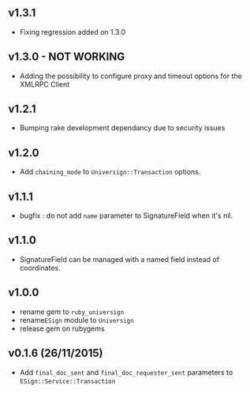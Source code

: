 v1.3.1
-------------------------

- Fixing regression added on 1.3.0

v1.3.0 - NOT WORKING
-------------------------

- Adding the possibility to configure proxy and timeout options for the XMLRPC Client

v1.2.1
-------------------------

- Bumping rake development dependancy due to security issues

v1.2.0
-------------------------

- Add `chaining_mode` to `Universign::Transaction` options.

v1.1.1
-------------------------

- bugfix : do not add `name` parameter to SignatureField when it's nil.

v1.1.0
-------------------------

- SignatureField can be managed with a named field instead of coordinates.

v1.0.0
-------------------------

- rename gem to `ruby_universign`
- rename`ESign` module to `Universign`
- release gem on rubygems

v0.1.6 (26/11/2015)
-------------------------

- Add `final_doc_sent` and `final_doc_requester_sent` parameters to `ESign::Service::Transaction`
